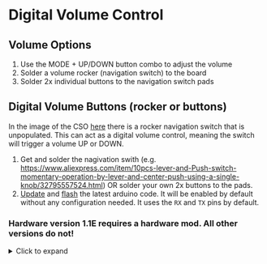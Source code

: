 # Digital Volume Control

## Volume Options

1. Use the MODE + UP/DOWN button combo to adjust the volume
2. Solder a volume rocker (navigation switch) to the board
3. Solder 2x individual buttons to the navigation switch pads

## Digital Volume Buttons (rocker or buttons)
In the image of the CSO [here](https://github.com/kiteretro/Circuit-Sword/wiki/Circuit-Sword-Original-V1.1E#bottom) there is a rocker navigation switch that is unpopulated. This can act as a digital volume control, meaning the switch will trigger a volume UP or DOWN. 

1. Get and solder the nagivation swith (e.g. https://www.aliexpress.com/item/10pcs-lever-and-Push-switch-momentary-operation-by-lever-and-center-push-using-a-single-knob/32795557524.html) OR solder your own 2x buttons to the pads.
2. [Update](https://github.com/kiteretro/Circuit-Sword/wiki/Updating-the-Software-(running-on-Pi)) and [flash](https://github.com/kiteretro/Circuit-Sword/wiki/Updating-Arduino-(button-controller)-Firmware#via-the-raspberry-pi) the latest arduino code. It will be enabled by default without any configuration needed. It uses the `RX` and `TX` pins by default.

### Hardware version 1.1E requires a hardware mod. All other versions do not!

<details>
<summary>Click to expand</summary>
In order to change the hardware, you will need to use a knife and cut the traces here:

[[images/CSO/CSO_DIGITAL_AUDIO_1.PNG]]

And then solder 2x wires here:

[[images/CSO/CSO_DIGITAL_AUDIO_2.PNG]]
</details>
